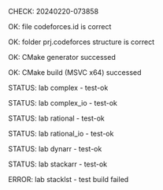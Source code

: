 CHECK: 20240220-073858

OK: file codeforces.id is correct

OK: folder prj.codeforces structure is correct

OK: CMake generator successed

OK: CMake build (MSVC x64) successed

STATUS: lab complex - test-ok

STATUS: lab complex_io - test-ok

STATUS: lab rational - test-ok

STATUS: lab rational_io - test-ok

STATUS: lab dynarr - test-ok

STATUS: lab stackarr - test-ok

ERROR: lab stacklst - test build failed
